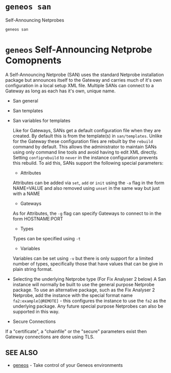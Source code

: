 # `geneos san`

Self-Announcing Netprobes

```text
geneos san
```

# `geneos` Self-Announcing Netprobe Comopnents

A Self-Announcing Netprobe (SAN) uses the standard Netprobe installation
package but announces itself to the Gateway and carries much of it's
own configuration in a local setup XML file. Multiple SANs can connect
to a Gateway as long as each has it's own, unique name.

* San general

* San templates

* San variables for templates

  Like for Gateways, SANs get a default configuration file when they are
  created. By default this is from the template(s) in `san/templates`.
  Unlike for the Gateway these configuration files are rebuilt by the
  `rebuild` command by default. This allows the administrator to
  maintain SANs using only command line tools and avoid having to edit
  XML directly. Setting `configrebuild` to `never` in the instance
  configuration prevents this rebuild. To aid this, SANs support the
  following special parameters:

  * Attributes

  Attributes can be added via `set`, `add` or `init` using the `-a` flag
  in the form NAME=VALUE and also removed using `unset` in the same way
  but just with a NAME

  * Gateways

  As for Attributes, the `-g` flag can specify Gateways to connect to in
  the form HOSTNAME:PORT

  * Types

  Types can be specified using `-t`

  * Variables

  Variables can be set using `-v` but there is only support for a
  limited number of types, specifically those that have values that can
  be give in plain string format.

* Selecting the underlying Netprobe type (For Fix Analyser 2 below) A
  San instance will normally be built to use the general purpose
  Netprobe package. To use an alternative package, such as the Fix
  Analyser 2 Netprobe, add the instance with the special format name
  `fa2:example[@REMOTE]` - this configures the instance to use the `fa2`
  as the underlying package. Any future special purpose Netprobes can
  also be supported in this way.


* Secure Connections

If a "certificate", a "chainfile" or the "secure" parameters exist then
Gateway connections are done using TLS.
## SEE ALSO

* [geneos](geneos.md)	 - Take control of your Geneos environments
